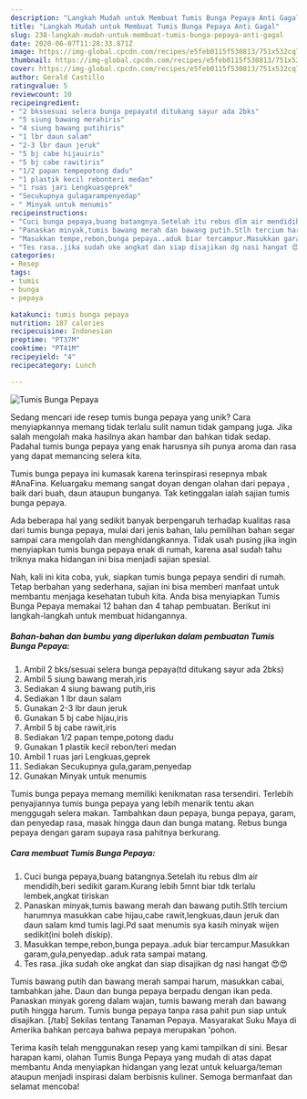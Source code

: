 ```yaml
---
description: "Langkah Mudah untuk Membuat Tumis Bunga Pepaya Anti Gagal"
title: "Langkah Mudah untuk Membuat Tumis Bunga Pepaya Anti Gagal"
slug: 238-langkah-mudah-untuk-membuat-tumis-bunga-pepaya-anti-gagal
date: 2020-06-07T11:28:33.871Z
image: https://img-global.cpcdn.com/recipes/e5feb0115f530813/751x532cq70/tumis-bunga-pepaya-foto-resep-utama.jpg
thumbnail: https://img-global.cpcdn.com/recipes/e5feb0115f530813/751x532cq70/tumis-bunga-pepaya-foto-resep-utama.jpg
cover: https://img-global.cpcdn.com/recipes/e5feb0115f530813/751x532cq70/tumis-bunga-pepaya-foto-resep-utama.jpg
author: Gerald Castillo
ratingvalue: 5
reviewcount: 10
recipeingredient:
- "2 bkssesuai selera bunga pepayatd ditukang sayur ada 2bks"
- "5 siung bawang merahiris"
- "4 siung bawang putihiris"
- "1 lbr daun salam"
- "2-3 lbr daun jeruk"
- "5 bj cabe hijauiris"
- "5 bj cabe rawitiris"
- "1/2 papan tempepotong dadu"
- "1 plastik kecil rebonteri medan"
- "1 ruas jari Lengkuasgeprek"
- "Secukupnya gulagarampenyedap"
- " Minyak untuk menumis"
recipeinstructions:
- "Cuci bunga pepaya,buang batangnya.Setelah itu rebus dlm air mendidih,beri sedikit garam.Kurang lebih 5mnt biar tdk terlalu lembek,angkat tiriskan"
- "Panaskan minyak,tumis bawang merah dan bawang putih.Stlh tercium harumnya masukkan cabe hijau,cabe rawit,lengkuas,daun jeruk dan daun salam kmd tumis lagi.Pd saat menumis sya kasih minyak wijen sedikit(ini boleh diskip)."
- "Masukkan tempe,rebon,bunga pepaya..aduk biar tercampur.Masukkan garam,gula,penyedap..aduk rata sampai matang."
- "Tes rasa..jika sudah oke angkat dan siap disajikan dg nasi hangat 😍😍"
categories:
- Resep
tags:
- tumis
- bunga
- pepaya

katakunci: tumis bunga pepaya 
nutrition: 187 calories
recipecuisine: Indonesian
preptime: "PT37M"
cooktime: "PT41M"
recipeyield: "4"
recipecategory: Lunch

---
```



![Tumis Bunga Pepaya](https://img-global.cpcdn.com/recipes/e5feb0115f530813/751x532cq70/tumis-bunga-pepaya-foto-resep-utama.jpg)

Sedang mencari ide resep tumis bunga pepaya yang unik? Cara menyiapkannya memang tidak terlalu sulit namun tidak gampang juga. Jika salah mengolah maka hasilnya akan hambar dan bahkan tidak sedap. Padahal tumis bunga pepaya yang enak harusnya sih punya aroma dan rasa yang dapat memancing selera kita.

Tumis bunga pepaya ini kumasak karena terinspirasi resepnya mbak #AnaFina. Keluargaku memang sangat doyan dengan olahan dari pepaya , baik dari buah, daun ataupun bunganya. Tak ketinggalan ialah sajian tumis bunga pepaya.

Ada beberapa hal yang sedikit banyak berpengaruh terhadap kualitas rasa dari tumis bunga pepaya, mulai dari jenis bahan, lalu pemilihan bahan segar sampai cara mengolah dan menghidangkannya. Tidak usah pusing jika ingin menyiapkan tumis bunga pepaya enak di rumah, karena asal sudah tahu triknya maka hidangan ini bisa menjadi sajian spesial.


Nah, kali ini kita coba, yuk, siapkan tumis bunga pepaya sendiri di rumah. Tetap berbahan yang sederhana, sajian ini bisa memberi manfaat untuk membantu menjaga kesehatan tubuh kita. Anda bisa menyiapkan Tumis Bunga Pepaya memakai 12 bahan dan 4 tahap pembuatan. Berikut ini langkah-langkah untuk membuat hidangannya.

<!--inarticleads1-->

##### Bahan-bahan dan bumbu yang diperlukan dalam pembuatan Tumis Bunga Pepaya:

1. Ambil 2 bks/sesuai selera bunga pepaya(td ditukang sayur ada 2bks)
1. Ambil 5 siung bawang merah,iris
1. Sediakan 4 siung bawang putih,iris
1. Sediakan 1 lbr daun salam
1. Gunakan 2-3 lbr daun jeruk
1. Gunakan 5 bj cabe hijau,iris
1. Ambil 5 bj cabe rawit,iris
1. Sediakan 1/2 papan tempe,potong dadu
1. Gunakan 1 plastik kecil rebon/teri medan
1. Ambil 1 ruas jari Lengkuas,geprek
1. Sediakan Secukupnya gula,garam,penyedap
1. Gunakan  Minyak untuk menumis


Tumis bunga pepaya memang memiliki kenikmatan rasa tersendiri. Terlebih penyajiannya tumis bunga pepaya yang lebih menarik tentu akan menggugah selera makan. Tambahkan daun pepaya, bunga pepaya, garam, dan penyedap rasa, masak hingga daun dan bunga matang. Rebus bunga pepaya dengan garam supaya rasa pahitnya berkurang. 

<!--inarticleads2-->

##### Cara membuat Tumis Bunga Pepaya:

1. Cuci bunga pepaya,buang batangnya.Setelah itu rebus dlm air mendidih,beri sedikit garam.Kurang lebih 5mnt biar tdk terlalu lembek,angkat tiriskan
1. Panaskan minyak,tumis bawang merah dan bawang putih.Stlh tercium harumnya masukkan cabe hijau,cabe rawit,lengkuas,daun jeruk dan daun salam kmd tumis lagi.Pd saat menumis sya kasih minyak wijen sedikit(ini boleh diskip).
1. Masukkan tempe,rebon,bunga pepaya..aduk biar tercampur.Masukkan garam,gula,penyedap..aduk rata sampai matang.
1. Tes rasa..jika sudah oke angkat dan siap disajikan dg nasi hangat 😍😍


Tumis bawang putih dan bawang merah sampai harum, masukkan cabai, tambahkan jahe. Daun dan bunga pepaya berpadu dengan ikan peda. Panaskan minyak goreng dalam wajan, tumis bawang merah dan bawang putih hingga harum. Tumis bunga pepaya tanpa rasa pahit pun siap untuk disajikan. [/tab] Sekilas tentang Tanaman Pepaya. Masyarakat Suku Maya di Amerika bahkan percaya bahwa pepaya merupakan &#39;pohon. 

Terima kasih telah menggunakan resep yang kami tampilkan di sini. Besar harapan kami, olahan Tumis Bunga Pepaya yang mudah di atas dapat membantu Anda menyiapkan hidangan yang lezat untuk keluarga/teman ataupun menjadi inspirasi dalam berbisnis kuliner. Semoga bermanfaat dan selamat mencoba!
